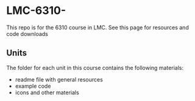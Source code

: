# LMC-6310-
This repo is for the 6310 course in LMC. See this page for resources and code downloads

## Units
The folder for each unit in this course contains the following materials:
* readme file with general resources
* example code
* icons and other materials
